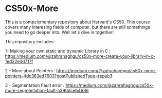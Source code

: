 # CS50x-More
This is a compelementary repository about Harvard's CS50. This course covers many interesing fields of computer, but there are still somethings you need to go deeper into.
Well let's dive in together!

This repository includes:

1- Making your own static and dynamic Library in C : https://medium.com/@zahrahaghgu/cs50x-more-create-your-library-in-c-1ed22e0d717f

2 - More about Pointers : https://medium.com/@zahrahaghgu/cs50x-more-pointers-4dc363ed7603?postPublishedType=repub3

3 - Segmentation Fault error : https://medium.com/@zahrahaghgu/cs50x-more-segmentation-fault-a390dceb4636

